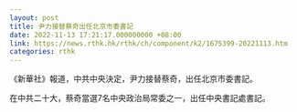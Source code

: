 ```yaml
---
layout: post
title: 尹力接替蔡奇出任北京市委書記
date: 2022-11-13 17:21:17.000000000 +08:00
link: https://news.rthk.hk/rthk/ch/component/k2/1675399-20221113.htm
categories: rthk
---
```


《新華社》報道，中共中央決定，尹力接替蔡奇，出任北京市委書記。

在中共二十大，蔡奇當選7名中央政治局常委之一，出任中央書記處書記。
